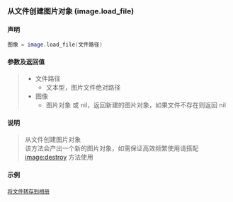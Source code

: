 ### 从文件创建图片对象 (**image\.load\_file**)


#### 声明
```lua
图像 = image.load_file(文件路径)
```


#### 参数及返回值
> - 文件路径
>   - 文本型，图片文件绝对路径
> - 图像
>   - 图片对象 或 nil，返回新建的图片对象，如果文件不存在则返回 nil


#### 说明
> 从文件创建图片对象  
> 该方法会产出一个新的图片对象，如需保证高效频繁使用请搭配 [image:destroy](/Handbook/image/_destroy.md) 方法使用  


#### 示例  
[`将文件转存到相册`](/Handbook/image/_save_to_album.md)  

